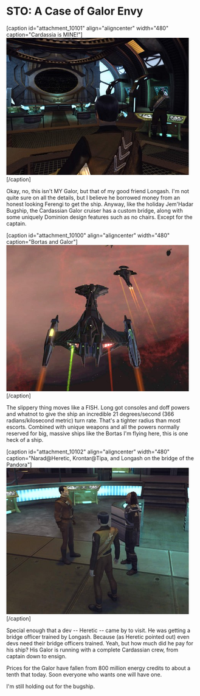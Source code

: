 # STO: A Case of Galor Envy

[caption id="attachment\_10101" align="aligncenter" width="480" caption="Cardassia is MINE!"][![](../uploads/2012/02/GameClient-2012-02-13-18-59-08-07-480x360.jpg "Cardassia is MINE!")](../uploads/2012/02/GameClient-2012-02-13-18-59-08-07.jpg)[/caption]

Okay, no, this isn't MY Galor, but that of my good friend Longash. I'm not quite sure on all the details, but I believe he borrowed money from an honest looking Ferengi to get the ship. Anyway, like the holiday Jem'Hadar Bugship, the Cardassian Galor cruiser has a custom bridge, along with some uniquely Dominion design features such as no chairs. Except for the captain.

[caption id="attachment\_10100" align="aligncenter" width="480" caption="Bortas and Galor"][![](../uploads/2012/02/GameClient-2012-02-13-18-51-21-21-480x384.jpg "Bortas and Galor")](../uploads/2012/02/GameClient-2012-02-13-18-51-21-21.jpg)[/caption]

The slippery thing moves like a FISH. Long got consoles and doff powers and whatnot to give the ship an incredible 21 degrees/second (366 radians/kilosecond metric) turn rate. That's a tighter radius than most escorts. Combined with unique weapons and all the powers normally reserved for big, massive ships like the Bortas I'm flying here, this is one heck of a ship.

[caption id="attachment\_10102" align="aligncenter" width="480" caption="Narad@Heretic, Krontar@Tipa, and Longash on the bridge of the Pandora"][![](../uploads/2012/02/GameClient-2012-02-13-19-00-57-87-480x384.jpg "Narad@Heretic, Krontar@Tipa, and Longash on the bridge of the Pandora")](../uploads/2012/02/GameClient-2012-02-13-19-00-57-87.jpg)[/caption]

Special enough that a dev -- Heretic -- came by to visit. He was getting a bridge officer trained by Longash. Because (as Heretic pointed out) even devs need their bridge officers trained. Yeah, but how much did he pay for his ship? His Galor is running with a complete Cardassian crew, from captain down to ensign.

Prices for the Galor have fallen from 800 million energy credits to about a tenth that today. Soon everyone who wants one will have one.

I'm still holding out for the bugship.

